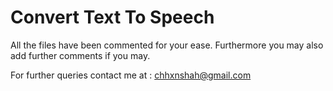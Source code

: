 # Convert Text To Speech

All the files have been commented for your ease. Furthermore you may also add further comments if you may.


For further queries contact me at : chhxnshah@gmail.com